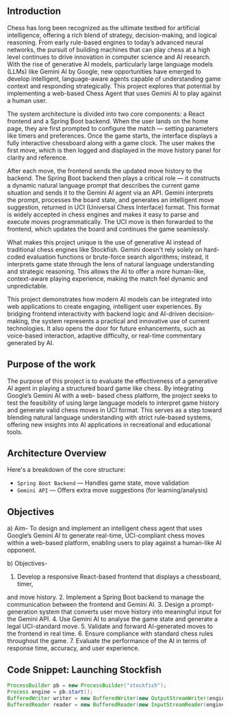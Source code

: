 ## Introduction

Chess has long been recognized as the ultimate testbed for artificial intelligence, offering 
a rich blend of strategy, decision-making, and logical reasoning. From early rule-based 
engines to today’s advanced neural networks, the pursuit of building machines that can 
play chess at a high level continues to drive innovation in computer science and AI 
research. With the rise of generative AI models, particularly large language models 
(LLMs) like Gemini AI by Google, new opportunities have emerged to develop intelligent, 
language-aware agents capable of understanding game context and responding 
strategically. This project explores that potential by implementing a web-based Chess 
Agent that uses Gemini AI to play against a human user. 

The system architecture is divided into two core components: a React frontend and a 
Spring Boot backend. When the user lands on the home page, they are first prompted to 
configure the match — setting parameters like timers and preferences. Once the game 
starts, the interface displays a fully interactive chessboard along with a game clock. The 
user makes the first move, which is then logged and displayed in the move history panel 
for clarity and reference. 

After each move, the frontend sends the updated move history to the backend. The 
Spring Boot backend then plays a critical role — it constructs a dynamic natural language 
prompt that describes the current game situation and sends it to the Gemini AI agent via 
an API. Gemini interprets the prompt, processes the board state, and generates an 
intelligent move suggestion, returned in UCI (Universal Chess Interface) format. This 
format is widely accepted in chess engines and makes it easy to parse and execute 
moves programmatically. The UCI move is then forwarded to the frontend, which 
updates the board and continues the game seamlessly. 

What makes this project unique is the use of generative AI instead of traditional chess 
engines like Stockfish. Gemini doesn't rely solely on hard-coded evaluation functions or 
brute-force search algorithms; instead, it interprets game state through the lens of 
natural language understanding and strategic reasoning. This allows the AI to offer a 
more human-like, context-aware playing experience, making the match feel dynamic 
and unpredictable. 

This project demonstrates how modern AI models can be integrated into web 
applications to create engaging, intelligent user experiences. By bridging frontend 
interactivity with backend logic and AI-driven decision-making, the system represents a 
practical and innovative use of current technologies. It also opens the door for future 
enhancements, such as voice-based interaction, adaptive difficulty, or real-time 
commentary generated by AI.
## Purpose of the work

The purpose of this project is to evaluate the effectiveness of a generative AI agent in playing a structured board game like chess. By integrating Google’s Gemini AI with a web- based chess platform, the project seeks to test the feasibility of using large language models to interpret game history and generate valid chess moves in UCI format. This serves as a step toward blending natural language understanding with strict rule-based
systems, offering new insights into AI applications in recreational and educational tools.

## Architecture Overview

Here's a breakdown of the core structure:

- `Spring Boot Backend` — Handles game state, move validation
- `Gemini API` — Offers extra move suggestions (for learning/analysis)

## Objectives

a) Aim- To design and implement an intelligent chess agent that uses Google’s Gemini AI to generate real-time, UCI-compliant chess moves within a web-based platform, enabling users to play against a human-like AI opponent.

b) Objectives-
1. Develop a responsive React-based frontend that displays a chessboard, timer,

and move history.
2. Implement a Spring Boot backend to manage the communication between the
frontend and Gemini AI.
3. Design a prompt-generation system that converts user move history into
meaningful input for the Gemini API.
4. Use Gemini AI to analyse the game state and generate a legal UCI-standard move.
5. Validate and forward AI-generated moves to the frontend in real time.
6. Ensure compliance with standard chess rules throughout the game.
7. Evaluate the performance of the AI in terms of response time, accuracy, and user
experience.

## Code Snippet: Launching Stockfish

```java
ProcessBuilder pb = new ProcessBuilder("stockfish");
Process engine = pb.start();
BufferedWriter writer = new BufferedWriter(new OutputStreamWriter(engine.getOutputStream()));
BufferedReader reader = new BufferedReader(new InputStreamReader(engine.getInputStream()));
